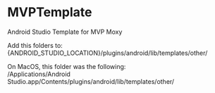 # MVPTemplate
Android Studio Template for MVP Moxy

Add this folders to:<br>
{ANDROID_STUDIO_LOCATION}/plugins/android/lib/templates/other/

On MacOS, this folder was the following:<br>
/Applications/Android Studio.app/Contents/plugins/android/lib/templates/other/
